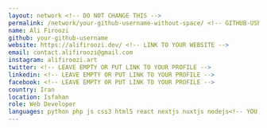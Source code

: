 ```yaml
---
layout: network <!-- DO NOT CHANGE THIS -->
permalink: /network/your-github-username-without-space/ <!-- GITHUB-USERNAME -->
name: Ali Firoozi
github: your-github-username
website: https://alifiroozi.dev/ <!-- LINK TO YOUR WEBSITE -->
email: contact.alifiroozi@gmail.com
instagram: alifiroozi.art
twitter: <!-- LEAVE EMPTY OR PUT LINK TO YOUR PROFILE -->
linkedin: <!-- LEAVE EMPTY OR PUT LINK TO YOUR PROFILE -->
facebook: <!-- LEAVE EMPTY OR PUT LINK TO YOUR PROFILE -->
country: Iran
location: Isfahan
role: Web Developer
languages: python php js css3 html5 react nextjs nuxtjs nodejs<!-- YOU SHOULDN'T USE SPACE IN THE NAME OF THE PROGRAMMING LANGUAGE -->
---
```


